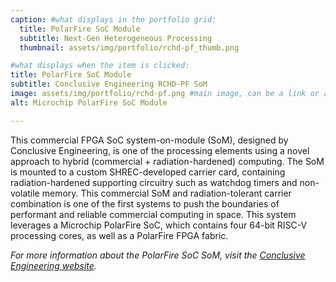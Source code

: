 ```yaml
---
caption: #what displays in the portfolio grid:
  title: PolarFire SoC Module
  subtitle: Next-Gen Heterogeneous Processing
  thumbnail: assets/img/portfolio/rchd-pf_thumb.png

#what displays when the item is clicked:
title: PolarFire SoC Module
subtitle: Conclusive Engineering RCHD-PF SoM 
image: assets/img/portfolio/rchd-pf.png #main image, can be a link or a file in assets/img/portfolio
alt: Microchip PolarFire SoC Module

---
```


This commercial FPGA SoC system-on-module (SoM), designed by Conclusive Engineering, is one of the processing elements using a novel approach to hybrid (commercial + radiation-hardened) computing. The SoM is mounted to a custom SHREC-developed carrier card, containing radiation-hardened supporting circuitry such as watchdog timers and non-volatile memory. This commercial SoM and radiation-tolerant carrier combination is one of the first systems to push the boundaries of performant and reliable commercial computing in space. This system leverages a Microchip PolarFire SoC, which contains four 64-bit RISC-V processing cores, as well as a PolarFire FPGA fabric.

_For more information about the PolarFire SoC SoM, visit the [Conclusive Engineering website](https://conclusive.tech/)._


